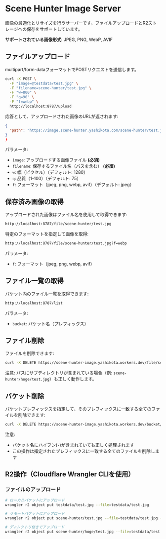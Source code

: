 # Scene Hunter Image Server

画像の最適化とリサイズを行うサーバーです。ファイルアップロードとR2ストレージへの保存をサポートしています。

**サポートされている画像形式**: JPEG, PNG, WebP, AVIF

## ファイルアップロード

multipart/form-dataフォーマットでPOSTリクエストを送信します。

```sh
curl -X POST \
  -F "image=@testdata/test.jpg" \
  -F "filename=scene-hunter/test.jpg" \
  -F "w=800" \
  -F "q=90" \
  -F "f=webp" \
  http://localhost:8787/upload
```

応答として、アップロードされた画像のURLが返されます:

```json
{
  "path": "https://image.scene-hunter.yashikota.com/scene-hunter/test.jpg"
}
}
```

パラメータ:

- `image`: アップロードする画像ファイル **(必須)**
- `filename`: 保存するファイル名（パスを含む） **(必須)** 
- `w`: 幅（ピクセル）（デフォルト: 1280）
- `q`: 品質（1-100）（デフォルト: 75）
- `f`: フォーマット（jpeg, png, webp, avif）（デフォルト: jpeg）

## 保存済み画像の取得

アップロードされた画像はファイル名を使用して取得できます:

```sh
http://localhost:8787/file/scene-hunter/test.jpg
```

特定のフォーマットを指定して画像を取得:

```sh
http://localhost:8787/file/scene-hunter/test.jpg?f=webp
```

パラメータ:

- `f`: フォーマット（jpeg, png, webp, avif）

## ファイル一覧の取得

バケット内のファイル一覧を取得できます:

```sh
http://localhost:8787/list
```

パラメータ:

- `bucket`: バケット名（プレフィックス）

## ファイル削除

ファイルを削除できます:

```sh
curl -X DELETE https://scene-hunter-image.yashikota.workers.dev/file/scene-hunter/test.jpg
```

注意: パスにサブディレクトリが含まれている場合（例: `scene-hunter/hoge/test.jpg`）も正しく動作します。

## バケット削除

バケットプレフィックスを指定して、そのプレフィックスに一致する全てのファイルを削除できます:

```sh
curl -X DELETE https://scene-hunter-image.yashikota.workers.dev/bucket/scene-hunter
```

注意: 
- バケット名にハイフン(`-`)が含まれていても正しく処理されます
- この操作は指定されたプレフィックスに一致する全てのファイルを削除します

## R2操作（Cloudflare Wrangler CLIを使用）

### ファイルのアップロード

```sh
# ローカルバケットにアップロード
wrangler r2 object put testdata/test.jpg --file=testdata/test.jpg

# リモートバケットにアップロード
wrangler r2 object put scene-hunter/test.jpg --file=testdata/test.jpg --remote

# ディレクトリ付きでアップロード
wrangler r2 object put scene-hunter/hoge/test.jpg --file=testdata/test.jpg --remote
```

